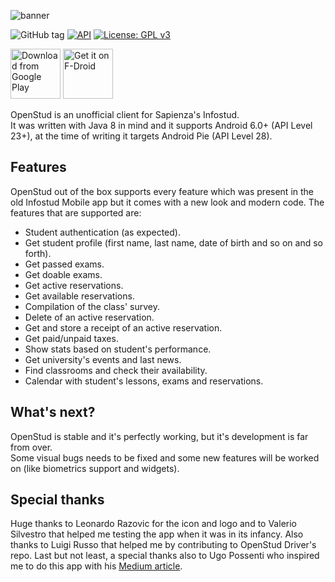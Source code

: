 ![banner](https://user-images.githubusercontent.com/8293810/46977822-72575800-d0cd-11e8-90d9-6132083a0c33.png)

![GitHub tag](https://img.shields.io/github/tag/lithiumsr/openstud_client.svg)
[![API](https://img.shields.io/badge/API-23%2B-brightgreen.svg?style=flat)](https://android-arsenal.com/api?level=23)
[![License: GPL v3](https://img.shields.io/badge/License-GPL%20v3-blue.svg)](https://www.gnu.org/licenses/gpl-3.0)

[<img src="https://play.google.com/intl/en_us/badges/images/generic/en_badge_web_generic.png"
      alt="Download from Google Play"
      height="80">](https://play.google.com/store/apps/details?id=com.lithium.leona.openstud)
[<img src="https://fdroid.gitlab.io/artwork/badge/get-it-on.png"
     alt="Get it on F-Droid"
     height="80">](https://f-droid.org/packages/com.lithium.leona.openstud/)

OpenStud is an unofficial client for Sapienza's Infostud.\
It was written with Java 8 in mind and it supports Android 6.0+ (API Level 23+), at the time of writing it targets Android Pie (API Level 28).

## Features
OpenStud out of the box supports every feature which was present in the old Infostud Mobile app but it comes with a new look and modern code.
The features that are supported are:
- Student authentication (as expected).
- Get student profile (first name, last name, date of birth and so on and so forth).
- Get passed exams.
- Get doable exams.
- Get active reservations.
- Get available reservations.
- Compilation of the class' survey.
- Delete of an active reservation.
- Get and store a receipt of an active reservation.
- Get paid/unpaid taxes.
- Show stats based on student's performance.
- Get university's events and last news.
- Find classrooms and check their availability.
- Calendar with student's lessons, exams and reservations.

## What's next?
OpenStud is stable and it's perfectly working, but it's development is far from over.\
Some visual bugs needs to be fixed and some new features will be worked on (like biometrics support and widgets).

## Special thanks
Huge thanks to Leonardo Razovic for the icon and logo and to Valerio Silvestro that helped me testing the app when it was in its infancy.
Also thanks to Luigi Russo that helped me by contributing to OpenStud Driver's repo.
Last but not least, a special thanks also to Ugo Possenti who inspired me to do this app with his [Medium article](https://medium.com/@MEPoss/ora-infostud-non-fa-più-schifo-21720720e556).
